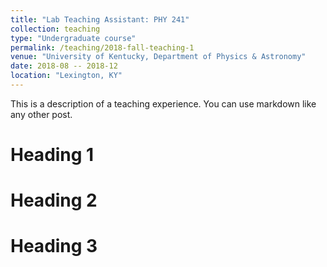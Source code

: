 ```yaml
---
title: "Lab Teaching Assistant: PHY 241"
collection: teaching
type: "Undergraduate course"
permalink: /teaching/2018-fall-teaching-1
venue: "University of Kentucky, Department of Physics & Astronomy"
date: 2018-08 -- 2018-12
location: "Lexington, KY"
---
```


This is a description of a teaching experience. You can use markdown like any other post.

Heading 1
======

Heading 2
======

Heading 3
======
